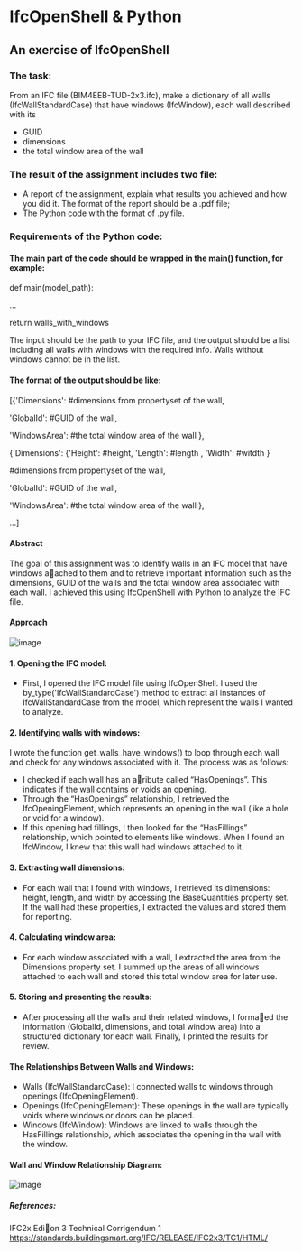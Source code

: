 # IfcOpenShell & Python
## An exercise of IfcOpenShell

### The task:
From an IFC file (BIM4EEB-TUD-2x3.ifc), make a dictionary of all walls (IfcWallStandardCase) that have windows (IfcWindow), each wall described with its
- GUID
- dimensions
- the total window area of the wall

### The result of the assignment includes two file:
- A report of the assignment, explain what results you achieved and how you did it. The format of the report should be a .pdf file;
- The Python code with the format of .py file.

### Requirements of the Python code:
#### The main part of the code should be wrapped in the main() function, for example:
def main(model_path):

…

return walls_with_windows

The input should be the path to your IFC file, and the output should be a list including all walls with windows with the required info. Walls without windows cannot be in the list.

#### The format of the output should be like:
[{'Dimensions': #dimensions from propertyset of the wall,

'GlobalId': #GUID of the wall,

'WindowsArea': #the total window area of the wall },

{'Dimensions': {'Height': #height, 'Length': #length , 'Width': #witdth }

#dimensions from propertyset of the wall,

'GlobalId': #GUID of the wall,

'WindowsArea': #the total window area of the wall },

…]


#### Abstract

The goal of this assignment was to identify walls in an IFC model that have windows a􀆩ached to them and to retrieve important information such as the dimensions, GUID of the walls and the total window area associated with each wall. I achieved this using IfcOpenShell with Python to analyze the IFC file.

#### Approach

![image](https://github.com/user-attachments/assets/a08687a2-c11e-471b-a0d3-52a5af03adb0)

#### 1. Opening the IFC model:

* First, I opened the IFC model file using IfcOpenShell. I used the by_type('IfcWallStandardCase') method to extract all instances of IfcWallStandardCase from the model, which represent the walls I wanted to analyze.

#### 2. Identifying walls with windows:
I wrote the function get_walls_have_windows() to loop through each wall and check for any windows associated with it. The process was as follows:
* I checked if each wall has an a􀆩ribute called “HasOpenings”. This indicates if the wall contains or
voids an opening.
* Through the “HasOpenings” relationship, I retrieved the IfcOpeningElement, which represents an opening in the wall (like a hole or void for a window).
* If this opening had fillings, I then looked for the “HasFillings” relationship, which pointed to elements like windows. When I found an IfcWindow, I knew that this wall had windows attached to it.

#### 3. Extracting wall dimensions:
* For each wall that I found with windows, I retrieved its dimensions: height, length, and width by accessing the BaseQuantities property set. If the wall had these properties, I extracted the values and stored them for reporting.

#### 4. Calculating window area:
* For each window associated with a wall, I extracted the area from the Dimensions property set. I summed up the areas of all windows attached to each wall and stored this total window area for later use.
#### 5. Storing and presenting the results:
* After processing all the walls and their related windows, I forma􀆩ed the information (GlobalId, dimensions, and total window area) into a structured dictionary for each wall. Finally, I printed the results for review.

#### The Relationships Between Walls and Windows:
* Walls (IfcWallStandardCase): I connected walls to windows through openings (IfcOpeningElement).
* Openings (IfcOpeningElement): These openings in the wall are typically voids where windows or doors can be placed.
* Windows (IfcWindow): Windows are linked to walls through the HasFillings relationship, which associates the opening in the wall with the window.

#### Wall and Window Relationship Diagram: 

![image](https://github.com/user-attachments/assets/823eaf90-f16e-424a-92c5-999d6bad49c5)

##### References:
IFC2x Edi􀆟on 3 Technical Corrigendum 1
https://standards.buildingsmart.org/IFC/RELEASE/IFC2x3/TC1/HTML/


  
